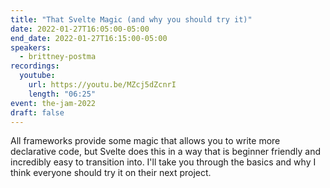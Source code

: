 ```yaml
---
title: "That Svelte Magic (and why you should try it)"
date: 2022-01-27T16:05:00-05:00
end_date: 2022-01-27T16:15:00-05:00
speakers:
  - brittney-postma
recordings:
  youtube:
    url: https://youtu.be/MZcj5dZcnrI
    length: "06:25"
event: the-jam-2022
draft: false
---
```


All frameworks provide some magic that allows you to write more declarative code, but Svelte does this in a way that is beginner friendly and incredibly easy to transition into. I'll take you through the basics and why I think everyone should try it on their next project.
